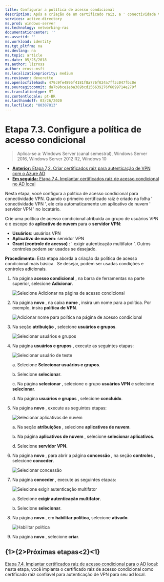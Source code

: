 ```yaml
---
title: Configurar a política de acesso condicional
description: Após a criação de um certificado raiz, a ' conectividade VPN ' dispara a criação do aplicativo de nuvem ' servidor VPN ' no locatário do cliente.
services: active-directory
ms.prod: windows-server
ms.technology: networking-ras
documentationcenter: ''
ms.assetid: ''
ms.workload: identity
ms.tgt_pltfrm: na
ms.devlang: na
ms.topic: article
ms.date: 05/25/2018
ms.author: lizross
author: eross-msft
ms.localizationpriority: medium
ms.reviewer: deverette
ms.openlocfilehash: 479c9fe4895f4181f8a776f024a7ff3c047fbc0e
ms.sourcegitcommit: da7b9bce1eba369bcd156639276f6899714e279f
ms.translationtype: MT
ms.contentlocale: pt-BR
ms.lasthandoff: 03/26/2020
ms.locfileid: "80307813"
---
```

# <a name="step-73-configure-the-conditional-access-policy"></a>Etapa 7.3. Configure a política de acesso condicional

>Aplica-se a: Windows Server (canal semestral), Windows Server 2016, Windows Server 2012 R2, Windows 10

- [**Anterior:** Etapa 7,2. Criar certificados raiz para autenticação de VPN com o Azure AD](vpn-create-root-cert-for-vpn-auth-azure-ad.md)
- [**Em seguida:** Etapa 7,4. Implantar certificados raiz de acesso condicional no AD local](vpn-deploy-cond-access-root-cert-to-on-premise-ad.md)

Nesta etapa, você configura a política de acesso condicional para conectividade VPN. Quando o primeiro certificado raiz é criado na folha ' conectividade VPN ', ele cria automaticamente um aplicativo de nuvem ' servidor VPN ' no locatário.

Crie uma política de acesso condicional atribuída ao grupo de usuários VPN e o escopo do **aplicativo de nuvem** para o **servidor VPN**:

- **Usuários**: usuários VPN
- **Aplicativo de nuvem**: servidor VPN
- **Grant (controle de acesso)** : ' exigir autenticação multifator '. Outros controles podem ser usados se desejado.

**Procedimento:** Esta etapa aborda a criação da política de acesso condicional mais básica.  Se desejar, podem ser usadas condições e controles adicionais.


1. Na página **acesso condicional** , na barra de ferramentas na parte superior, selecione **Adicionar**.

    ![Selecione Adicionar na página de acesso condicional](../../media/Always-On-Vpn/07.png)

2. Na página **novo** , na caixa **nome** , insira um nome para a política. Por exemplo, insira **política de VPN**.

    ![Adicionar nome para política na página de acesso condicional](../../media/Always-On-Vpn/08.png)

3. Na seção **atribuição** , selecione **usuários e grupos**.

    ![Selecionar usuários e grupos](../../media/Always-On-Vpn/09.png)

4. Na página **usuários e grupos** , execute as seguintes etapas:

    ![Selecionar usuário de teste](../../media/Always-On-Vpn/10.png)

    a. Selecione **Selecionar usuários e grupos**.

    b. Selecione **selecionar**.

    c. Na página **selecionar** , selecione o grupo **usuários VPN** e selecione **selecionar**.

    d. Na página **usuários e grupos** , selecione **concluído**.

5. Na página **novo** , execute as seguintes etapas:

    ![Selecionar aplicativos de nuvem](../../media/Always-On-Vpn/11.png)

    a. Na seção **atribuições** , selecione **aplicativos de nuvem**.

    b. Na página **aplicativos de nuvem** , selecione **selecionar aplicativos**.

    d. Selecione **servidor VPN**.

6.  Na página **novo** , para abrir a página **concessão** , na seção **controles** , selecione **conceder**.

    ![Selecionar concessão](../../media/Always-On-Vpn/13.png)

7.  Na página **conceder** , execute as seguintes etapas:

    ![Selecione exigir autenticação multifator](../../media/Always-On-Vpn/14.png)

    a. Selecione **exigir autenticação multifator**.

    b. Selecione **selecionar**.

8.  Na página **novo** , em **habilitar política**, selecione **ativado**.

    ![Habilitar política](../../media/Always-On-Vpn/15.png)

9.  Na página **novo** , selecione **criar**.


## <a name="next-steps"></a>{1&gt;{2&gt;Próximas etapas&lt;2}&lt;1}
[Etapa 7,4. Implantar certificados raiz de acesso condicional para o AD local](vpn-deploy-cond-access-root-cert-to-on-premise-ad.md): nesta etapa, você implanta o certificado raiz de acesso condicional como certificado raiz confiável para autenticação de VPN para seu ad local.
